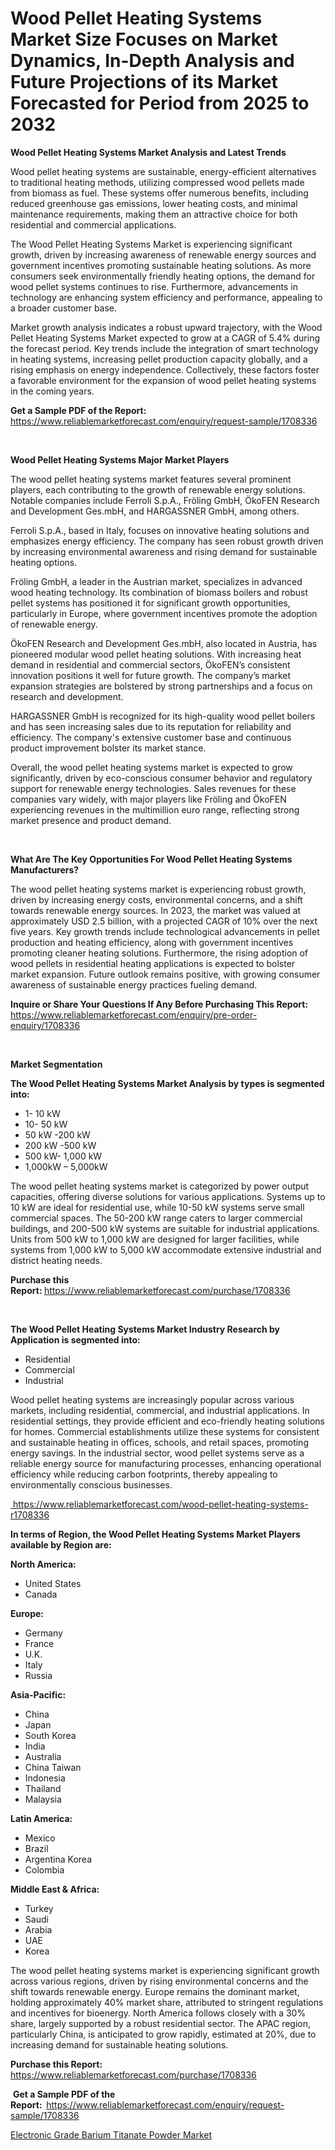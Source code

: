 <p><h1>Wood Pellet Heating Systems Market Size Focuses on Market Dynamics, In-Depth Analysis and Future Projections of its Market Forecasted for Period from 2025 to 2032</h1></p><p><strong>Wood Pellet Heating Systems Market Analysis and Latest Trends</strong></p>
<p><p>Wood pellet heating systems are sustainable, energy-efficient alternatives to traditional heating methods, utilizing compressed wood pellets made from biomass as fuel. These systems offer numerous benefits, including reduced greenhouse gas emissions, lower heating costs, and minimal maintenance requirements, making them an attractive choice for both residential and commercial applications.</p><p>The Wood Pellet Heating Systems Market is experiencing significant growth, driven by increasing awareness of renewable energy sources and government incentives promoting sustainable heating solutions. As more consumers seek environmentally friendly heating options, the demand for wood pellet systems continues to rise. Furthermore, advancements in technology are enhancing system efficiency and performance, appealing to a broader customer base.</p><p>Market growth analysis indicates a robust upward trajectory, with the Wood Pellet Heating Systems Market expected to grow at a CAGR of 5.4% during the forecast period. Key trends include the integration of smart technology in heating systems, increasing pellet production capacity globally, and a rising emphasis on energy independence. Collectively, these factors foster a favorable environment for the expansion of wood pellet heating systems in the coming years.</p></p>
<p><strong>Get a Sample PDF of the Report:&nbsp;</strong> <a href="https://www.reliablemarketforecast.com/enquiry/request-sample/1708336?utm_campaign=2300&utm_medium=2&utm_source=Github&utm_content=ia&utm_term=25032025&utm_id=wood-pellet-heating-systems">https://www.reliablemarketforecast.com/enquiry/request-sample/1708336</a></p>
<p>&nbsp;</p>
<p><strong>Wood Pellet Heating Systems Major Market Players</strong></p>
<p><p>The wood pellet heating systems market features several prominent players, each contributing to the growth of renewable energy solutions. Notable companies include Ferroli S.p.A., Fröling GmbH, ÖkoFEN Research and Development Ges.mbH, and HARGASSNER GmbH, among others. </p><p>Ferroli S.p.A., based in Italy, focuses on innovative heating solutions and emphasizes energy efficiency. The company has seen robust growth driven by increasing environmental awareness and rising demand for sustainable heating options. </p><p>Fröling GmbH, a leader in the Austrian market, specializes in advanced wood heating technology. Its combination of biomass boilers and robust pellet systems has positioned it for significant growth opportunities, particularly in Europe, where government incentives promote the adoption of renewable energy.</p><p>ÖkoFEN Research and Development Ges.mbH, also located in Austria, has pioneered modular wood pellet heating solutions. With increasing heat demand in residential and commercial sectors, ÖkoFEN’s consistent innovation positions it well for future growth. The company’s market expansion strategies are bolstered by strong partnerships and a focus on research and development.</p><p>HARGASSNER GmbH is recognized for its high-quality wood pellet boilers and has seen increasing sales due to its reputation for reliability and efficiency. The company's extensive customer base and continuous product improvement bolster its market stance.</p><p>Overall, the wood pellet heating systems market is expected to grow significantly, driven by eco-conscious consumer behavior and regulatory support for renewable energy technologies. Sales revenues for these companies vary widely, with major players like Fröling and ÖkoFEN experiencing revenues in the multimillion euro range, reflecting strong market presence and product demand.</p></p>
<p>&nbsp;</p>
<p><strong>What Are The Key Opportunities For Wood Pellet Heating Systems Manufacturers?</strong></p>
<p><p>The wood pellet heating systems market is experiencing robust growth, driven by increasing energy costs, environmental concerns, and a shift towards renewable energy sources. In 2023, the market was valued at approximately USD 2.5 billion, with a projected CAGR of 10% over the next five years. Key growth trends include technological advancements in pellet production and heating efficiency, along with government incentives promoting cleaner heating solutions. Furthermore, the rising adoption of wood pellets in residential heating applications is expected to bolster market expansion. Future outlook remains positive, with growing consumer awareness of sustainable energy practices fueling demand.</p></p>
<p><strong>Inquire or Share Your Questions If Any Before Purchasing This Report:</strong> <a href="https://www.reliablemarketforecast.com/enquiry/pre-order-enquiry/1708336?utm_campaign=2300&utm_medium=2&utm_source=Github&utm_content=ia&utm_term=25032025&utm_id=wood-pellet-heating-systems">https://www.reliablemarketforecast.com/enquiry/pre-order-enquiry/1708336</a></p>
<p>&nbsp;</p>
<p><strong>Market Segmentation</strong></p>
<p><strong>The Wood Pellet Heating Systems Market Analysis by types is segmented into:</strong></p>
<p><ul><li>1- 10 kW</li><li>10- 50 kW</li><li>50 kW -200 kW</li><li>200 kW -500 kW</li><li>500 kW- 1,000 kW</li><li>1,000kW – 5,000kW</li></ul></p>
<p><p>The wood pellet heating systems market is categorized by power output capacities, offering diverse solutions for various applications. Systems up to 10 kW are ideal for residential use, while 10-50 kW systems serve small commercial spaces. The 50-200 kW range caters to larger commercial buildings, and 200-500 kW systems are suitable for industrial applications. Units from 500 kW to 1,000 kW are designed for larger facilities, while systems from 1,000 kW to 5,000 kW accommodate extensive industrial and district heating needs.</p></p>
<p><strong>Purchase this Report:&nbsp;</strong><a href="https://www.reliablemarketforecast.com/purchase/1708336?utm_campaign=2300&utm_medium=2&utm_source=Github&utm_content=ia&utm_term=25032025&utm_id=wood-pellet-heating-systems">https://www.reliablemarketforecast.com/purchase/1708336</a></p>
<p>&nbsp;</p>
<p><strong>The Wood Pellet Heating Systems Market Industry Research by Application is segmented into:</strong></p>
<p><ul><li>Residential</li><li>Commercial</li><li>Industrial</li></ul></p>
<p><p>Wood pellet heating systems are increasingly popular across various markets, including residential, commercial, and industrial applications. In residential settings, they provide efficient and eco-friendly heating solutions for homes. Commercial establishments utilize these systems for consistent and sustainable heating in offices, schools, and retail spaces, promoting energy savings. In the industrial sector, wood pellet systems serve as a reliable energy source for manufacturing processes, enhancing operational efficiency while reducing carbon footprints, thereby appealing to environmentally conscious businesses.</p></p>
<p><a href="https://www.reliablemarketforecast.com/wood-pellet-heating-systems-r1708336?utm_campaign=2300&utm_medium=2&utm_source=Github&utm_content=ia&utm_term=25032025&utm_id=wood-pellet-heating-systems">&nbsp;https://www.reliablemarketforecast.com/wood-pellet-heating-systems-r1708336</a></p>
<p><strong>In terms of Region, the Wood Pellet Heating Systems Market Players available by Region are:</strong></p>
<p>
    <p> <strong> North America: </strong>
        <ul>
            <li>United States</li>
            <li>Canada</li>
        </ul>
        </p> 
    <p> <strong> Europe: </strong>
        <ul>
            <li>Germany</li>
            <li>France</li>
            <li>U.K.</li>
            <li>Italy</li>
            <li>Russia</li>
        </ul>
        </p> 
    <p> <strong> Asia-Pacific: </strong>
        <ul>
            <li>China</li>
            <li>Japan</li>
            <li>South Korea</li>
            <li>India</li>
            <li>Australia</li>
            <li>China Taiwan</li>
            <li>Indonesia</li>
            <li>Thailand</li>
            <li>Malaysia</li>
        </ul>
        </p> 
    <p> <strong> Latin America: </strong>
        <ul>
            <li>Mexico</li>
            <li>Brazil</li>
            <li>Argentina Korea</li>
            <li>Colombia</li>
        </ul>
        </p> 
    <p> <strong> Middle East & Africa: </strong>
        <ul>
            <li>Turkey</li>
            <li>Saudi</li>
            <li>Arabia</li>
            <li>UAE</li>
            <li>Korea</li>
        </ul>
    </p>
    </p>
<p><p>The wood pellet heating systems market is experiencing significant growth across various regions, driven by rising environmental concerns and the shift towards renewable energy. Europe remains the dominant market, holding approximately 40% market share, attributed to stringent regulations and incentives for bioenergy. North America follows closely with a 30% share, largely supported by a robust residential sector. The APAC region, particularly China, is anticipated to grow rapidly, estimated at 20%, due to increasing demand for sustainable heating solutions.</p></p>
<p><strong>Purchase this Report: </strong><a href="https://www.reliablemarketforecast.com/purchase/1708336?utm_campaign=2300&utm_medium=2&utm_source=Github&utm_content=ia&utm_term=25032025&utm_id=wood-pellet-heating-systems">https://www.reliablemarketforecast.com/purchase/1708336</a></p>
<p>&nbsp;<strong>Get a Sample PDF of the Report:&nbsp;&nbsp;</strong><a href="https://www.reliablemarketforecast.com/enquiry/request-sample/1708336?utm_campaign=2300&utm_medium=2&utm_source=Github&utm_content=ia&utm_term=25032025&utm_id=wood-pellet-heating-systems">https://www.reliablemarketforecast.com/enquiry/request-sample/1708336</a></p>
<p><strong></strong></p>
<p><p><a href="https://github.com/abbislposival/Market-Research-Report-List-2/blob/main/electronic-grade-barium-titanate-powder-market.md?utm_campaign=2300&utm_medium=2&utm_source=Github&utm_content=ia&utm_term=25032025&utm_id=wood-pellet-heating-systems">Electronic Grade Barium Titanate Powder Market</a></p></p>